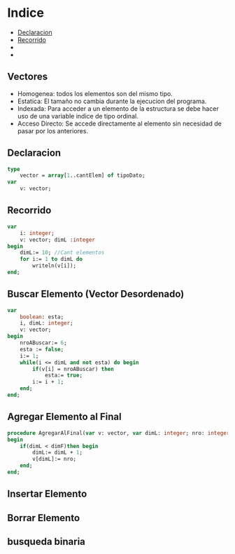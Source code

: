 Indice
==========
- [Declaracion](#declaracion)
- [Recorrido](#recorrido)
-
-

## Vectores
- Homogenea: todos los elementos son del mismo tipo.
- Estatica: El tamaño no cambia durante la ejecucion del programa.
- Indexada: Para acceder a un elemento de la estructura se debe hacer uso de una variable indice de tipo ordinal.
- Acceso Directo: Se accede directamente al elemento sin necesidad de pasar por los anteriores.

## Declaracion
``` pascal
type
    vector = array[1..cantElem] of tipoDato;
var
    v: vector;
```

## Recorrido
``` pascal
var 
    i: integer;
    v: vector; dimL :integer
begin
    dimL:= 10; //Cant elementos
    for i:= 1 to dimL do
        writeln(v[i]);
end;
```

## Buscar Elemento (Vector Desordenado)
``` pascal
var
    boolean: esta;
    i, dimL: integer;
    v: vector;
begin
    nroABuscar:= 6;
    esta := false;
    i:= 1;
    while(i <= dimL and not esta) do begin
        if(v[i] = nroABuscar) then
            esta:= true;
        i:= i + 1;
    end;
end;
```

## Agregar Elemento al Final
``` pascal
procedure AgregarAlFinal(var v: vector, var dimL: integer; nro: integer);
begin
    if(dimL < dimF)then begin
        dimL:= dimL + 1;
        v[dimL]:= nro;
    end;
end;

```

## Insertar Elemento


## Borrar Elemento

## busqueda binaria

